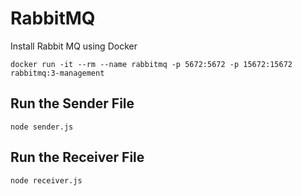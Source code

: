 # RabbitMQ

Install Rabbit MQ using Docker

```
docker run -it --rm --name rabbitmq -p 5672:5672 -p 15672:15672 rabbitmq:3-management
```

## Run the Sender File

```
node sender.js
```

## Run the Receiver File

```
node receiver.js
```